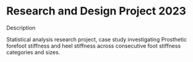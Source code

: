 # Research and Design Project 2023

Description 

Statistical analysis research project, case study investigating Prosthetic forefoot stiffness and heel stiffness across consecutive foot stiffness categories and sizes.
